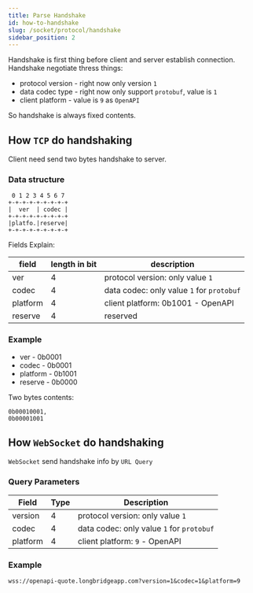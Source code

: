 ```yaml
---
title: Parse Handshake
id: how-to-handshake
slug: /socket/protocol/handshake
sidebar_position: 2
---
```


Handshake is first thing before client and server establish connection. Handshake negotiate thress things:

- protocol version - right now only version `1`
- data codec type - right now only support `protobuf`, value is `1`
- client platform - value is `9` as `OpenAPI`

So handshake is always fixed contents.

## How `TCP` do handshaking

Client need send two bytes handshake to server.

### Data structure

```
 0 1 2 3 4 5 6 7
+-+-+-+-+-+-+-+-+
|  ver  | codec |
+-+-+-+-+-+-+-+-+
|platfo.|reserve|
+-+-+-+-+-+-+-+-+
```

Fields Explain:

| field    | length in bit | description                               |
| -------- | ------------- | ----------------------------------------- |
| ver      | 4             | protocol version: only value `1`          |
| codec    | 4             | data codec: only value `1` for `protobuf` |
| platform | 4             | client platform: 0b1001 - OpenAPI         |
| reserve  | 4             | reserved                                  |

### Example

- ver - 0b0001
- codec - 0b0001
- platform - 0b1001
- reserve - 0b0000

Two bytes contents:

```
0b00010001,
0b00001001
```

## How `WebSocket` do handshaking

`WebSocket` send handshake info by `URL Query`

### Query Parameters

| Field    | Type | Description                               |
| -------- | ---- | ----------------------------------------- |
| version  | 4    | protocol version: only value `1`          |
| codec    | 4    | data codec: only value `1` for `protobuf` |
| platform | 4    | client platform: `9` - OpenAPI            |

### Example

```
wss://openapi-quote.longbridgeapp.com?version=1&codec=1&platform=9
```
